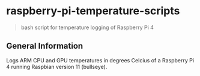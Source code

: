 # raspberry-pi-temperature-scripts
> bash script for temperature logging of Raspberry Pi 4

## General Information
Logs ARM CPU and GPU temperatures in degrees Celcius of a Raspberry Pi 4 running Raspbian version 11 (bullseye). 

